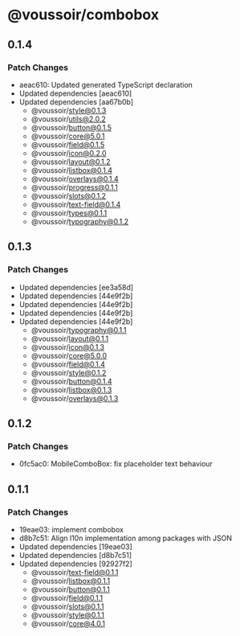 # @voussoir/combobox

## 0.1.4

### Patch Changes

- aeac610: Updated generated TypeScript declaration
- Updated dependencies [aeac610]
- Updated dependencies [aa67b0b]
  - @voussoir/style@0.1.3
  - @voussoir/utils@2.0.2
  - @voussoir/button@0.1.5
  - @voussoir/core@5.0.1
  - @voussoir/field@0.1.5
  - @voussoir/icon@0.2.0
  - @voussoir/layout@0.1.2
  - @voussoir/listbox@0.1.4
  - @voussoir/overlays@0.1.4
  - @voussoir/progress@0.1.1
  - @voussoir/slots@0.1.2
  - @voussoir/text-field@0.1.4
  - @voussoir/types@0.1.1
  - @voussoir/typography@0.1.2

## 0.1.3

### Patch Changes

- Updated dependencies [ee3a58d]
- Updated dependencies [44e9f2b]
- Updated dependencies [44e9f2b]
- Updated dependencies [44e9f2b]
- Updated dependencies [44e9f2b]
  - @voussoir/typography@0.1.1
  - @voussoir/layout@0.1.1
  - @voussoir/icon@0.1.3
  - @voussoir/core@5.0.0
  - @voussoir/field@0.1.4
  - @voussoir/style@0.1.2
  - @voussoir/button@0.1.4
  - @voussoir/listbox@0.1.3
  - @voussoir/overlays@0.1.3

## 0.1.2

### Patch Changes

- 0fc5ac0: MobileComboBox: fix placeholder text behaviour

## 0.1.1

### Patch Changes

- 19eae03: implement combobox
- d8b7c51: Align l10n implementation among packages with JSON
- Updated dependencies [19eae03]
- Updated dependencies [d8b7c51]
- Updated dependencies [92927f2]
  - @voussoir/text-field@0.1.1
  - @voussoir/listbox@0.1.1
  - @voussoir/button@0.1.1
  - @voussoir/field@0.1.1
  - @voussoir/slots@0.1.1
  - @voussoir/style@0.1.1
  - @voussoir/core@4.0.1
